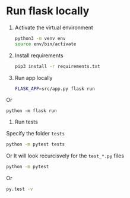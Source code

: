 # Run flask locally

1. Activate the virtual environment

   ```bash
   python3 -m venv env
   source env/bin/activate
   ```

1. Install requirements

   ```bash
   pip3 install -r requirements.txt
   ```

1. Run app locally

   ```bash
   FLASK_APP=src/app.py flask run
   ```

Or

```
python -m flask run
```

1. Run tests

Specify the folder `tests`

```bash
python -m pytest tests
```

Or
It will look recurcisvely for the `test_*.py` files

```bash
python -m pytest
```

Or

```bash
py.test -v
```
